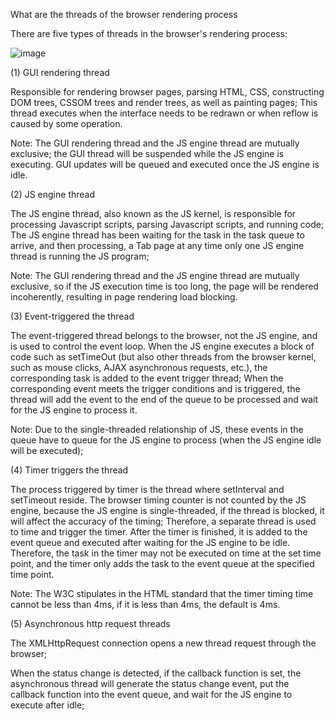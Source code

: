 What are the threads of the browser rendering process

There are five types of threads in the browser's rendering process:

![image](https://github.com/wslwja/JavaScript/assets/31350380/b0c6f5f3-402a-413c-85b3-36e8e65f4bf9)

(1) GUI rendering thread

Responsible for rendering browser pages, parsing HTML, CSS, constructing DOM trees, CSSOM trees and render trees, as well as painting pages; 
This thread executes when the interface needs to be redrawn or when reflow is caused by some operation.

Note: The GUI rendering thread and the JS engine thread are mutually exclusive; 
the GUI thread will be suspended while the JS engine is executing. GUI updates will be queued and executed once the JS engine is idle.

(2) JS engine thread

The JS engine thread, also known as the JS kernel, is responsible for processing Javascript scripts, parsing Javascript scripts, and running code; 
The JS engine thread has been waiting for the task in the task queue to arrive, and then processing, a Tab page at any time only one JS engine thread is running the JS program;

Note: The GUI rendering thread and the JS engine thread are mutually exclusive, 
so if the JS execution time is too long, the page will be rendered incoherently, resulting in page rendering load blocking.

(3) Event-triggered the thread

The event-triggered thread belongs to the browser, not the JS engine, and is used to control the event loop.
When the JS engine executes a block of code such as setTimeOut (but also other threads from the browser kernel, 
such as mouse clicks, AJAX asynchronous requests, etc.), the corresponding task is added to the event trigger thread; 
When the corresponding event meets the trigger conditions and is triggered, the thread will add the event to the end of the queue to be processed and wait for the JS engine to process it.

Note: Due to the single-threaded relationship of JS, these events in the queue have to queue for the JS engine to process (when the JS engine idle will be executed);

(4) Timer triggers the thread

The process triggered by timer is the thread where setInterval and setTimeout reside.
The browser timing counter is not counted by the JS engine, because the JS engine is single-threaded, if the thread is blocked, it will affect the accuracy of the timing;
Therefore, a separate thread is used to time and trigger the timer. After the timer is finished, it is added to the event queue and executed after waiting for the JS engine to be idle. 
Therefore, the task in the timer may not be executed on time at the set time point, and the timer only adds the task to the event queue at the specified time point.

Note: The W3C stipulates in the HTML standard that the timer timing time cannot be less than 4ms, if it is less than 4ms, the default is 4ms.

(5) Asynchronous http request threads

The XMLHttpRequest connection opens a new thread request through the browser;

When the status change is detected, if the callback function is set, the asynchronous thread will generate the status change event,
put the callback function into the event queue, and wait for the JS engine to execute after idle;



